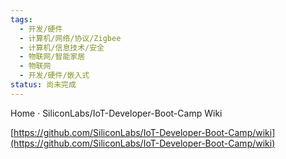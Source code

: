 ```yaml
---
tags:
  - 开发/硬件
  - 计算机/网络/协议/Zigbee
  - 计算机/信息技术/安全
  - 物联网/智能家居
  - 物联网
  - 开发/硬件/嵌入式
status: 尚未完成
---
```

Home · SiliconLabs/IoT-Developer-Boot-Camp Wiki

[https://github.com/SiliconLabs/IoT-Developer-Boot-Camp/wiki](https://github.com/SiliconLabs/IoT-Developer-Boot-Camp/wiki)
